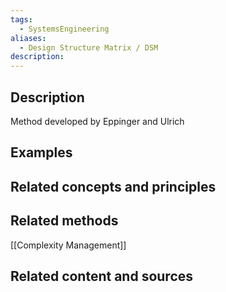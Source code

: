 ```yaml
---
tags:
  - SystemsEngineering
aliases:
  - Design Structure Matrix / DSM
description:
---
```


## Description
Method developed by Eppinger and Ulrich

## Examples 


## Related concepts and principles


## Related methods
[[Complexity Management]]

## Related content and sources
